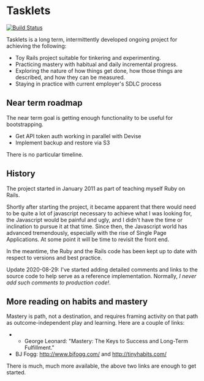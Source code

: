 # Tasklets

[![Build Status](https://doolin.semaphoreci.com/badges/tasklets/branches/master.svg?style=shields)](https://doolin.semaphoreci.com/projects/tasklets)

Tasklets is a long term, intermittently developed ongoing project
for achieving the following:

- Toy Rails project suitable for tinkering and experimenting.
- Practicing mastery with habitual and daily incremental progress.
- Exploring the nature of how things get done, how those things
  are described, and how they can be measured.
- Staying in practice with current employer's SDLC process

## Near term roadmap

The near term goal is getting enough functionality to be useful
for bootstrapping.

- Get API token auth working in parallel with Devise
- Implement backup and restore via S3

There is no particular timeline.

## History

The project started in January 2011 as part of teaching myself
Ruby on Rails.

Shortly after starting the project, it became apparent
that there would need to be quite a lot of javascript necessary
to achieve what I was looking for, the Javascript would be painful
and ugly, and I didn't have the time or inclination to pursue it
at that time. Since then, the Javascript world has advanced
tremendously, especially with the rise of Single Page Applications.
At some point it will be time to revisit the front end.

In the meantime, the Ruby and the Rails
code has been kept up to date with respect to versions and best practice.

Update 2020-08-29: I've started adding detailed comments and links
to the source code to help serve as a reference implementation.
Normally, _I never add such comments to production code!_.

## More reading on habits and mastery

Mastery is path, not a destination, and requires framing activity
on that path as outcome-independent play and learning. Here are a
couple of links:

- - George Leonard: "Mastery: The Keys to Success and Long-Term
    Fulfillment."
- BJ Fogg: http://www.bjfogg.com/ and http://tinyhabits.com/

There is much, much more available, the above two links are enough
to get started.
